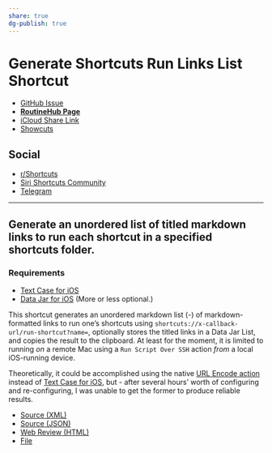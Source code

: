 ```yaml
---
share: true
dg-publish: true
---
```

# Generate Shortcuts Run Links List Shortcut

- [GitHub Issue](https://github.com/extratone/i/issues/158)
- [**RoutineHub Page**](https://routinehub.co/shortcut/11143)
- [iCloud Share Link](https://www.icloud.com/shortcuts/3539553cdc0148d69667b5bcc29482be)
- [Showcuts](https://showcuts.app/share/view/3539553cdc0148d69667b5bcc29482be)

## Social
- [r/Shortcuts](https://www.reddit.com/r/shortcuts/comments/sxoixe/generate_an_unordered_list_of_titled_markdown/)
- [Siri Shortcuts Community](https://twitter.com/NeoYokel/status/1495676749031608323?s=20&t=dKvyGMvFpqq7qlE-FMD4kQ)
- [Telegram](https://t.me/extratone/10361)

---

## Generate an unordered list of titled markdown links to run each shortcut in a specified shortcuts folder.

### Requirements
- [Text Case for iOS](https://apps.apple.com/us/app/text-case/id1492174677)
- [Data Jar for iOS](https://apps.apple.com/us/app/data-jar/id1453273600) (More or less optional.)
 
This shortcut generates an unordered markdown list (-) of markdown-formatted links to run one’s shortcuts using `shortcuts://x-callback-url/run-shortcut?name=`, optionally stores the titled links in a Data Jar List, and copies the result to the clipboard. At least for the moment, it is limited to running *on* a remote Mac using a `Run Script Over SSH` action *from* a local iOS-running device.

Theoretically, it could be accomplished using the native [URL Encode action](https://www.matthewcassinelli.com/actions/url-encode/) instead of [Text Case for iOS](https://apps.apple.com/us/app/text-case/id1492174677), but - after several hours’ worth of configuring and re-configuring, I was unable to get the former to produce reliable results. 

- [Source (XML)](https://github.com/extratone/i/blob/main/shortcuts/Generate%20Shortcuts%20Run%20Links%20List.xml)
- [Source (JSON)](https://github.com/extratone/i/blob/main/shortcuts/Generate%20Shortcuts%20Run%20Links%20List.json)
- [Web Review (HTML)](https://github.com/extratone/i/blob/main/shortcuts/Generate%20Shortcuts%20Run%20Links%20List.html)
- [File](https://github.com/extratone/i/raw/main/shortcuts/Generate%20Shortcuts%20Run%20Links%20List.shortcut)